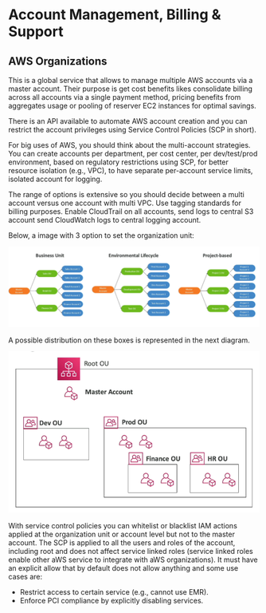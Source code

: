 Account Management, Billing & Support
=====================================

AWS Organizations
-----------------

This is a global service that allows to manage multiple AWS accounts via a master account. Their purpose is get cost benefits likes consolidate billing across all accounts via a single payment method, pricing benefits from aggregates usage or pooling of reserver EC2 instances for optimal savings.

There is an API available to automate AWS account creation and you can restrict the account privileges using Service Control Policies (SCP in short).

For big uses of AWS, you should think about the multi-account strategies. You can create accounts per department, per cost center, per dev/test/prod environment, based on regulatory restrictions using SCP, for better resource isolation (e.g., VPC), to have separate per-account service limits, isolated account for logging.

The range of options is extensive so you should decide between a multi account versus one account with multi VPC. Use tagging standards for billing purposes. Enable CloudTrail on all accounts, send logs to central S3 account send CloudWatch logs to central logging account.

Below, a image with 3 option to set the organization unit:

![Organization Units](../assets/images/15A-organization-units.png)

A possible distribution on these boxes is represented in the next diagram.

![Root OU](../assets/images/15b-root-ou.png)

With service control policies you can whitelist or blacklist IAM actions applied at the organization unit or account level but not to the master account. The SCP is applied to all the users and roles of the account, including root and does not affect service linked roles (service linked roles enable other aWS service to integrate with aWS organizations). It must have an explicit allow that by default does not allow anything and some use cases are:

- Restrict access to certain service (e.g., cannot use EMR).
- Enforce PCI compliance by explicitly disabling services.
